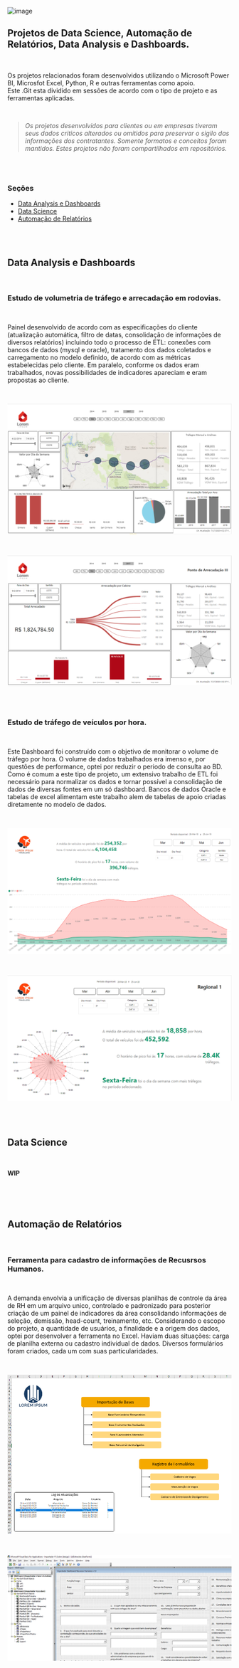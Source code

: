 ![image](https://github.com/Gui-Costa1/Portifolio/blob/master/logo%20linkedin%2030x30.png?raw=true (www.linkedin.com/in/guilherme-costa-9b749238))

## Projetos de Data Science, Automação de Relatórios, Data Analysis e Dashboards.

<br>  

Os projetos relacionados foram desenvolvidos utilizando o Microsoft Power BI, Microsfot Excel, Python, R e outras ferramentas como apoio.  
Este .Git esta dividido em sessões de acordo com o tipo de projeto e as ferramentas aplicadas.  

<br>  

> *Os projetos desenvolvidos para clientes ou em empresas tiveram seus dados criticos alterados ou omitidos para preservar o sigilo das informações dos contratantes. Somente formatos e conceitos foram mantidos. Estes projetos não foram compartilhados em repositórios.*
<br>  

<br>  

### Seções

  * [Data Analysis e Dashboards](#data-analysis-e-dashboard)
  * [Data Science](#data-science)
  * [Automação de Relatórios](#automação-de-relatórios)

<br>  

<br>  

## Data Analysis e Dashboards

<br>  

### Estudo de volumetria de tráfego e arrecadação em rodovias.

<br>  

Painel desenvolvido de acordo com as especificações do cliente (atualização automática, filtro de datas, consolidação de informações de diversos relatórios) incluindo todo o processo de ETL: conexões com bancos de dados (mysql e oracle), tratamento dos dados coletados e carregamento no modelo definido, de acordo com as métricas estabelecidas pelo cliente. Em paralelo, conforme os dados eram trabalhados, novas possibilidades de indicadores apareciam e eram propostas ao cliente.

<br>  

![image](https://github.com/Gui-Costa1/Guilherme_Portifolio/blob/master/Dashboard%201%20(arrecadacao%20afl).png?raw=false)  

<br>  

![image](https://github.com/Gui-Costa1/Guilherme_Portifolio/blob/master/Dashboard%201%20(arrecadacao%20afl)%202.png?raw=true)  

<br>  

<br>  

### Estudo de tráfego de veículos por hora.

<br>  

Este Dashboard foi construído com o objetivo de monitorar o volume de tráfego por hora. O volume de dados trabalhados era imenso e, por questões de performance, optei por reduzir o periodo de consulta ao BD. Como é comum a este tipo de projeto, um extensivo trabalho de ETL foi necessário para normalizar os dados e tornar possível a consolidação de dados de diversas fontes em um só dashboard. Bancos de dados Oracle e tabelas de excel alimentam este trabalho alem de tabelas de apoio criadas diretamente no modelo de dados.

<br>  

![image](https://github.com/Gui-Costa1/Guilherme_Portifolio/blob/master/Dashboard%202%20(Traf%20hora%20afl).png?raw=true)  

<br>  

![image](https://github.com/Gui-Costa1/Guilherme_Portifolio/blob/master/Dashboard%202%20(Traf%20hora%20afl)%202.png?raw=true)
<br>  

<br>  

<br>  

## Data Science

<br>  

**WIP**

<br>  

<br>  

<br>  

## Automação de Relatórios

<br>  

### Ferramenta para cadastro de informações de Recusrsos Humanos.

<br>  

A demanda envolvia a unificação de diversas planilhas de controle da área de RH em um arquivo unico, controlado e padronizado para posterior criação de um painel de indicadores da área consolidando informações de seleção, demissão, head-count, treinamento, etc. Considerando o escopo do projeto, a quantidade de usuários, a finalidade e a origem dos dados, optei por desenvolver a ferramenta no Excel. Haviam duas situações: carga de planilha externa ou cadastro individual de dados. Diversos formulários foram criados, cada um com suas particularidades. 

<br>  

![image](https://github.com/Gui-Costa1/Guilherme_Portifolio/blob/master/Importador%20RH%201.png?raw=true)  

<br>  

![image](https://github.com/Gui-Costa1/Guilherme_Portifolio/blob/master/Importador%20RH%202.png?raw=true)
<br>  

<br>  

<br>  



